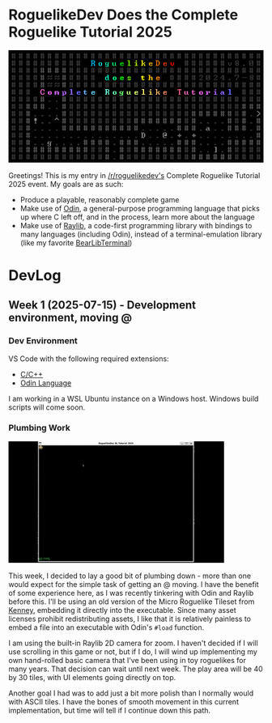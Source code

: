 # RoguelikeDev Does the Complete Roguelike Tutorial 2025

![RogueLike Dev Logo](assets/screenshots/GEyBFMC.png)

Greetings! This is my entry in [/r/roguelikedev's](https://www.reddit.com/r/roguelikedev/comments/1luh8og/roguelikedev_does_the_complete_roguelike_tutorial/) Complete Roguelike Tutorial 2025 event. My goals are as such:

* Produce a playable, reasonably complete game
* Make use of [Odin](https://odin-lang.org), a general-purpose programming language that picks up where C left off, and in the process, learn more about the language
* Make use of [Raylib](https://raylib.com), a code-first programming library with bindings to many languages (including Odin), instead of a terminal-emulation library (like my favorite [BearLibTerminal](https://github.com/cfyzium/BearLibTerminal))

# DevLog

## Week 1 (2025-07-15) - Development environment, moving @

### Dev Environment

VS Code with the following required extensions:

* [C/C++](https://marketplace.visualstudio.com/items?itemName=ms-vscode.cpptools)
* [Odin Language](https://marketplace.visualstudio.com/items?itemName=DanielGavin.ols)

I am working in a WSL Ubuntu instance on a Windows host. Windows build scripts will come soon.

### Plumbing Work

![Moving Character](assets/screenshots/Week1.gif)

This week, I decided to lay a good bit of plumbing down - more than one would expect for the simple task of getting an @ moving. I have the benefit of some experience here, as I was recently tinkering with Odin and Raylib before this. I'll be using an old version of the Micro Roguelike Tileset from [Kenney](https://kenney.nl/assets/micro-roguelike), embedding it directly into the executable. Since many asset licenses prohibit redistributing assets, I like that it is relatively painless to embed a file into an executable with Odin's `#load` function.

I am using the built-in Raylib 2D camera for zoom. I haven't decided if I will use scrolling in this game or not, but if I do, I will wind up implementing my own hand-rolled basic camera that I've been using in toy roguelikes for many years. That decision can wait until next week. The play area will be 40 by 30 tiles, with UI elements going directly on top.

Another goal I had was to add just a bit more polish than I normally would with ASCII tiles. I have the bones of smooth movement in this current implementation, but time will tell if I continue down this path.
